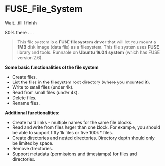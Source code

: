 # FUSE_File_System

Wait...till I finish

80% there
.
.
.


>  This file system is a **FUSE filesystem driver** that will let you mount a **1MB** disk image (data file) as a filesystem.
>  This file system uses **FUSE** library and tools. Runnable on **Ubuntu 16.04 system** (which has FUSE version 2.6).

**Some basic functionalities of the file system:**
* Create files.
* List the files in the filesystem root directory (where you mounted it).
* Write to small files (under 4k).
* Read from small files (under 4k).
* Delete files.
* Rename files.

**Additional functionalities:**
* Create hard links - multiple names for the same file blocks.
* Read and write from files larger than one block. For example, you should be able to support fifty 1k files or five 100k * files.
* Create directories and nested directories. Directory depth should only be limited by space.
* Remove directories.
* Support metadata (permissions and timestamps) for files and directories.
